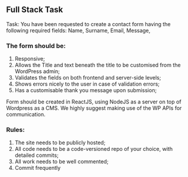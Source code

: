 ## Full Stack Task

Task:
You have been requested to create a contact form having the following required fields: Name, Surname, Email, Message, 
### The form should be: 
1. Responsive;
2. Allows the Title and text beneath the title to be customised from the WordPress admin;
3. Validates the fields on both frontend and server-side levels;
4. Shows errors nicely to the user in case of validation errors;
5. Has a customisable thank you message upon submission;

Form should be created in ReactJS, using NodeJS as a server on top of Wordpress as a CMS. We highly suggest making use of the WP APIs for communication.

### Rules:
1. The site needs to be publicly hosted;
2. All code needs to be a code-versioned repo of your choice, with detailed commits;
3. All work needs to be well commented;
4. Commit frequently

